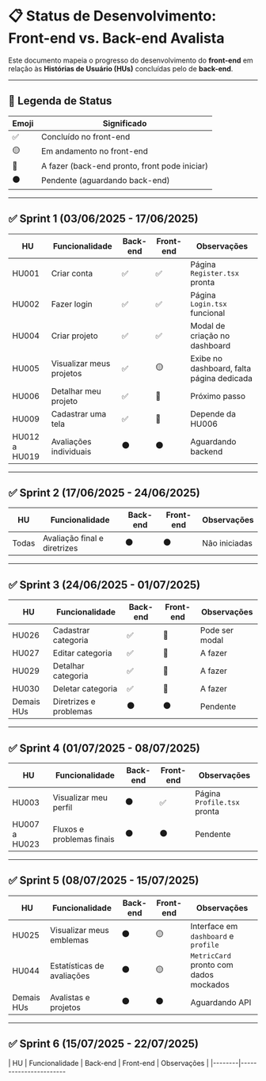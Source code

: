 # 📋 Status de Desenvolvimento: Front-end vs. Back-end Avalista

Este documento mapeia o progresso do desenvolvimento do **front-end** em relação às **Histórias de Usuário (HUs)** concluídas pelo de **back-end**.

---

## 🧭 Legenda de Status

| Emoji | Significado                                      |
|-------|--------------------------------------------------|
| ✅    | Concluído no front-end                          |
| 🟡    | Em andamento no front-end                       |
| 🔵    | A fazer (back-end pronto, front pode iniciar)   |
| ⚫️    | Pendente (aguardando back-end)                  |

---

## ✅ Sprint 1 (03/06/2025 - 17/06/2025)

| HU     | Funcionalidade                                  | Back-end | Front-end | Observações |
|--------|--------------------------------------------------|----------|-----------|-------------|
| HU001 | Criar conta                                      | ✅        | ✅         | Página `Register.tsx` pronta |
| HU002 | Fazer login                                      | ✅        | ✅         | Página `Login.tsx` funcional |
| HU004 | Criar projeto                                    | ✅        | ✅         | Modal de criação no dashboard |
| HU005 | Visualizar meus projetos                         | ✅        | 🟡         | Exibe no dashboard, falta página dedicada |
| HU006 | Detalhar meu projeto                             | ✅        | 🔵         | Próximo passo |
| HU009 | Cadastrar uma tela                               | ✅        | 🔵         | Depende da HU006 |
| HU012 a HU019 | Avaliações individuais                  | ⚫️        | ⚫️         | Aguardando backend |

---

## ✅ Sprint 2 (17/06/2025 - 24/06/2025)

| HU     | Funcionalidade                                  | Back-end | Front-end | Observações |
|--------|--------------------------------------------------|----------|-----------|-------------|
| Todas  | Avaliação final e diretrizes                    | ⚫️        | ⚫️         | Não iniciadas |

---

## ✅ Sprint 3 (24/06/2025 - 01/07/2025)

| HU     | Funcionalidade                                  | Back-end | Front-end | Observações |
|--------|--------------------------------------------------|----------|-----------|-------------|
| HU026 | Cadastrar categoria                              | ✅        | 🔵         | Pode ser modal |
| HU027 | Editar categoria                                 | ✅        | 🔵         | A fazer |
| HU029 | Detalhar categoria                               | ✅        | 🔵         | A fazer |
| HU030 | Deletar categoria                                | ✅        | 🔵         | A fazer |
| Demais HUs | Diretrizes e problemas                      | ⚫️        | ⚫️         | Pendente |

---

## ✅ Sprint 4 (01/07/2025 - 08/07/2025)

| HU     | Funcionalidade                                  | Back-end | Front-end | Observações |
|--------|--------------------------------------------------|----------|-----------|-------------|
| HU003 | Visualizar meu perfil                            | ⚫️        | ✅         | Página `Profile.tsx` pronta |
| HU007 a HU023 | Fluxos e problemas finais                | ⚫️        | ⚫️         | Pendente |

---

## ✅ Sprint 5 (08/07/2025 - 15/07/2025)

| HU     | Funcionalidade                                  | Back-end | Front-end | Observações |
|--------|--------------------------------------------------|----------|-----------|-------------|
| HU025 | Visualizar meus emblemas                         | ⚫️        | 🟡         | Interface em `dashboard` e `profile` |
| HU044 | Estatísticas de avaliações                       | ⚫️        | 🟡         | `MetricCard` pronto com dados mockados |
| Demais HUs | Avalistas e projetos                        | ⚫️        | ⚫️         | Aguardando API |

---

## ✅ Sprint 6 (15/07/2025 - 22/07/2025)

| HU     | Funcionalidade                                  | Back-end | Front-end | Observações |
|--------|-----------------------

